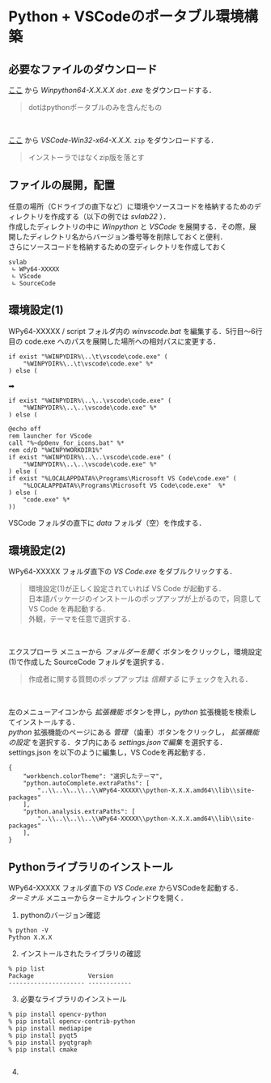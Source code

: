 # Python + VSCodeのポータブル環境構築
## 必要なファイルのダウンロード
[ここ](https://winpython.github.io/) から *Winpython64-X.X.X.X `dot` .exe* をダウンロードする．<br>
> dotはpythonポータブルのみを含んだもの<br>

<br>

[ここ](https://code.visualstudio.com/download) から *VSCode-Win32-x64-X.X.X.*  `zip` をダウンロードする．<br>
> インストーラではなくzip版を落とす<br>

## ファイルの展開，配置
任意の場所（Cドライブの直下など）に環境やソースコードを格納するためのディレクトリを作成する（以下の例では *svlab22* ）．<br>
作成したディレクトリの中に *Winpython* と *VSCode* を展開する．その際，展開したディレクトリ名からバージョン番号等を削除しておくと便利．<br>
さらにソースコードを格納するための空ディレクトリを作成しておく<br>

```
svlab
 ∟ WPy64-XXXXX
 ∟ VScode
 ∟ SourceCode
```

## 環境設定(1)
WPy64-XXXXX / script フォルダ内の *winvscode.bat* を編集する．5行目～6行目の code.exe へのパスを展開した場所への相対パスに変更する．<br>
```
if exist "%WINPYDIR%\..\t\vscode\code.exe" (
    "%WINPYDIR%\..\t\vscode\code.exe" %*
) else (
```

➡

```
if exist "%WINPYDIR%\..\..\vscode\code.exe" (
    "%WINPYDIR%\..\..\vscode\code.exe" %*
) else (
```


```
@echo off
rem launcher for VScode
call "%~dp0env_for_icons.bat" %*
rem cd/D "%WINPYWORKDIR1%"
if exist "%WINPYDIR%\..\..\vscode\code.exe" (
    "%WINPYDIR%\..\..\vscode\code.exe" %*
) else (
if exist "%LOCALAPPDATA%\Programs\Microsoft VS Code\code.exe" (
    "%LOCALAPPDATA%\Programs\Microsoft VS Code\code.exe"  %*
) else (
    "code.exe" %*
))
```

VSCode フォルダの直下に *data* フォルダ（空）を作成する．<br>

## 環境設定(2)
WPy64-XXXXX フォルダ直下の *VS Code.exe* をダブルクリックする．<br>
> 環境設定(1)が正しく設定されていれば VS Code が起動する．<br>
> 日本語パッケージのインストールのポップアップが上がるので，同意して VS Code を再起動する．<br>
> 外観，テーマを任意で選択する．<br>

<br>

エクスプローラ メニューから *フォルダーを開く* ボタンをクリックし，環境設定(1)で作成した SourceCode フォルダを選択する．<br>
> 作成者に関する質問のポップアップは *信頼する* にチェックを入れる．<br>

<br>

左のメニューアイコンから *拡張機能* ボタンを押し，*python* 拡張機能を検索してインストールする．<br>
 *python* 拡張機能のページにある *管理* （歯車）ボタンをクリックし， *拡張機能の設定* を選択する．タブ内にある *settings.jsonで編集* を選択する．<br>
settings.json を以下のように編集し，VS Codeを再起動する．<br>
```
{
    "workbench.colorTheme": "選択したテーマ",
    "python.autoComplete.extraPaths": [
        "..\\..\\..\\..\\WPy64-XXXXX\\python-X.X.X.amd64\\lib\\site-packages"
    ],
    "python.analysis.extraPaths": [
        "..\\..\\..\\..\\WPy64-XXXXX\\python-X.X.X.amd64\\lib\\site-packages"
    ],
}
```

## Pythonライブラリのインストール
WPy64-XXXXX フォルダ直下の *VS Code.exe* からVSCodeを起動する．<br>
*ターミナル* メニューからターミナルウィンドウを開く．
1. pythonのバージョン確認
```
% python -V
Python X.X.X
```
2. インストールされたライブラリの確認
```
% pip list
Package               Version
--------------------- ------------
```
3. 必要なライブラリのインストール
```
% pip install opencv-python
% pip install opencv-contrib-python
% pip install mediapipe
% pip install pyqt5
% pip install pyqtgraph
% pip install cmake


```
4.   

